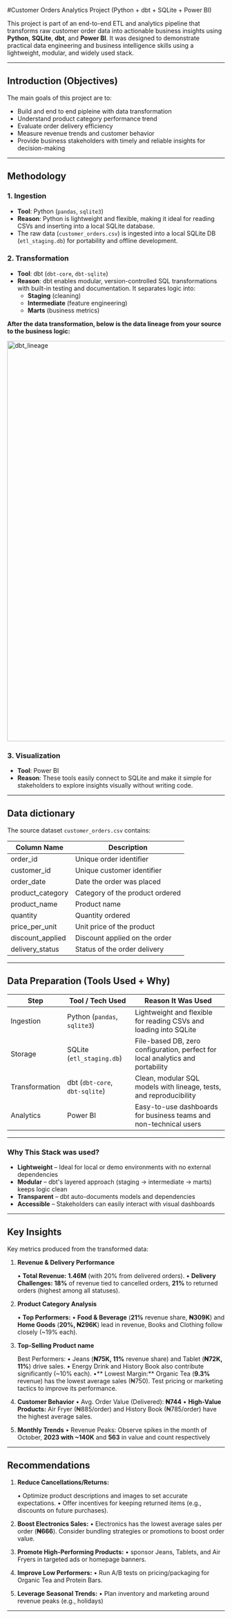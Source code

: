 #Customer Orders Analytics Project (Python + dbt + SQLite + Power BI)

This project is part of an end-to-end ETL and analytics pipeline that transforms raw customer order data into actionable business insights using **Python**, **SQLite**, **dbt**, and **Power BI**. It was designed to demonstrate practical data engineering and business intelligence skills using a lightweight, modular, and widely used stack.

---

## Introduction (Objectives)

The main goals of this project are to:
- Build and end to end pipleine with data transformation 
- Understand product category performance trend
- Evaluate order delivery efficiency  
- Measure revenue trends and customer behavior  
- Provide business stakeholders with timely and reliable insights for decision-making  

---

## Methodology
### 1. Ingestion
-  **Tool**: Python (`pandas`, `sqlite3`)
- **Reason**: Python is lightweight and flexible, making it ideal for reading CSVs and inserting into a local SQLite database.
- The raw data (`customer_orders.csv`) is ingested into a local SQLite DB (`etl_staging.db`) for portability and offline development.

### 2. Transformation
-  **Tool**: dbt (`dbt-core`, `dbt-sqlite`)
- **Reason**: dbt enables modular, version-controlled SQL transformations with built-in testing and documentation. It separates logic into:
  - **Staging** (cleaning)
  - **Intermediate** (feature engineering)
  - **Marts** (business metrics)

**After the data transformation, below is the data lineage from your source to the business logic:**

<img width="925" alt="dbt_lineage" src="https://github.com/user-attachments/assets/52182540-2b25-4d7b-bc22-6630087d649c" />


### 3. Visualization
- **Tool**: Power BI 
-  **Reason**: These tools easily connect to SQLite and make it simple for stakeholders to explore insights visually without writing code.

---

## Data dictionary

The source dataset `customer_orders.csv` contains:

| Column Name         | Description                                |
|---------------------|--------------------------------------------|
| order_id            | Unique order identifier                    |
| customer_id         | Unique customer identifier                 |
| order_date          | Date the order was placed                  |
| product_category    | Category of the product ordered            |
| product_name        | Product name                               |
| quantity            | Quantity ordered                           |
| price_per_unit      | Unit price of the product                  |
| discount_applied    | Discount applied on the order              |
| delivery_status     | Status of the order delivery               |

---

## Data Preparation (Tools Used + Why)

| Step           | Tool / Tech Used           | Reason It Was Used                                                               |
|----------------|----------------------------|-------------------------------------------------------------------------------|
| Ingestion      | Python (`pandas`, `sqlite3`)| Lightweight and flexible for reading CSVs and loading into SQLite             |
| Storage        | SQLite (`etl_staging.db`)    | File-based DB, zero configuration, perfect for local analytics and portability |
| Transformation | dbt (`dbt-core`, `dbt-sqlite`)| Clean, modular SQL models with lineage, tests, and reproducibility           |
| Analytics       | Power BI                  | Easy-to-use dashboards for business teams and non-technical users             |

---

### Why This Stack was used?

- **Lightweight** – Ideal for local or demo environments with no external dependencies  
- **Modular** – dbt's layered approach (staging → intermediate → marts) keeps logic clean  
- **Transparent** – dbt auto-documents models and dependencies  
- **Accessible** – Stakeholders can easily interact with visual dashboards  

---

##  Key Insights
Key metrics produced from the transformed data:

1. **Revenue & Delivery Performance**
   
    • **Total Revenue:** **1.46M** (with 20% from delivered orders).
    • **Delivery Challenges:** **18%** of revenue tied to cancelled orders, **21%** to returned orders (highest among all statuses).
   
3. **Product Category Analysis**

    • **Top Performers:**
    • **Food & Beverage** (**21%** revenue share, **₦309K**) and **Home Goods** (**20%, ₦296K**) lead in revenue, Books and Clothing follow closely (~19% each).

4. **Top-Selling Product name**
   
   Best Performers:
    • Jeans (**₦75K, 11%** revenue share) and Tablet (**₦72K, 11%**) drive sales.
    • Energy Drink and History Book also contribute significantly (~10% each).
    •** Lowest Margin:** Organic Tea (**9.3%** revenue) has the lowest average sales (₦750). Test pricing or marketing tactics to improve its performance.
   
5. **Customer Behavior**
    • Avg. Order Value (Delivered): **₦744**
    • **High-Value Products:** Air Fryer (₦885/order) and History Book (₦785/order) have the highest average sales.
   
6. **Monthly Trends**
    • Revenue Peaks: Observe spikes in the month of October, **2023 with ~140K** and **563** in value and count respectively

---

## Recommendations

1. **Reduce Cancellations/Returns:**
   
      • Optimize product descriptions and images to set accurate expectations.
      • Offer incentives for keeping returned items (e.g., discounts on future purchases).
   
2. **Boost Electronics Sales:**
      • Electronics has the lowest average sales per order (**₦666**). Consider bundling strategies or promotions to boost order value.
   
3. **Promote High-Performing Products:**
      • sponsor Jeans, Tablets, and Air Fryers in targeted ads or homepage banners.
   
4. **Improve Low Performers:**
      • Run A/B tests on pricing/packaging for Organic Tea and Protein Bars.
   
5. **Leverage Seasonal Trends:**
      • Plan inventory and marketing around revenue peaks (e.g., holidays)

---
